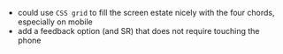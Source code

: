 - could use `CSS grid` to fill the screen estate nicely with the four chords, especially on mobile
- add a feedback option (and SR) that does not require touching the phone